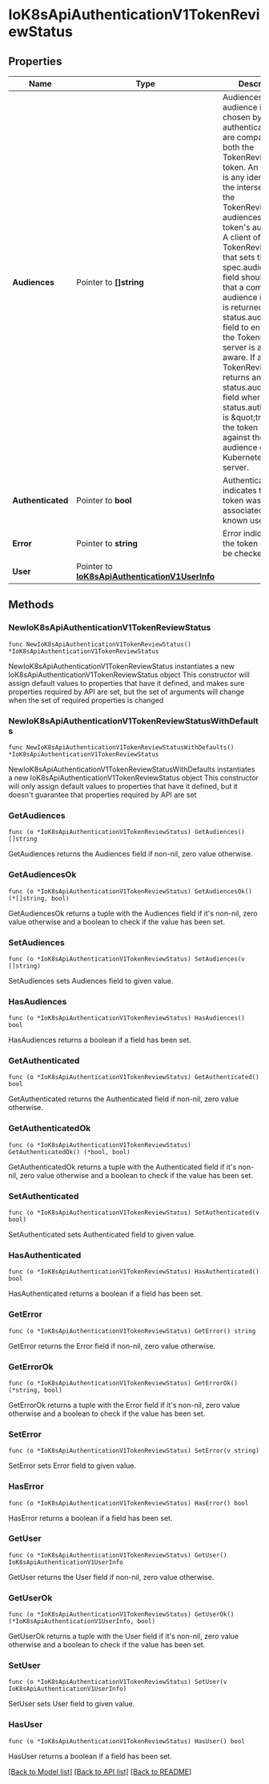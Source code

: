 # IoK8sApiAuthenticationV1TokenReviewStatus

## Properties

Name | Type | Description | Notes
------------ | ------------- | ------------- | -------------
**Audiences** | Pointer to **[]string** | Audiences are audience identifiers chosen by the authenticator that are compatible with both the TokenReview and token. An identifier is any identifier in the intersection of the TokenReviewSpec audiences and the token&#39;s audiences. A client of the TokenReview API that sets the spec.audiences field should validate that a compatible audience identifier is returned in the status.audiences field to ensure that the TokenReview server is audience aware. If a TokenReview returns an empty status.audience field where status.authenticated is \&quot;true\&quot;, the token is valid against the audience of the Kubernetes API server. | [optional] 
**Authenticated** | Pointer to **bool** | Authenticated indicates that the token was associated with a known user. | [optional] 
**Error** | Pointer to **string** | Error indicates that the token couldn&#39;t be checked | [optional] 
**User** | Pointer to [**IoK8sApiAuthenticationV1UserInfo**](IoK8sApiAuthenticationV1UserInfo.md) |  | [optional] 

## Methods

### NewIoK8sApiAuthenticationV1TokenReviewStatus

`func NewIoK8sApiAuthenticationV1TokenReviewStatus() *IoK8sApiAuthenticationV1TokenReviewStatus`

NewIoK8sApiAuthenticationV1TokenReviewStatus instantiates a new IoK8sApiAuthenticationV1TokenReviewStatus object
This constructor will assign default values to properties that have it defined,
and makes sure properties required by API are set, but the set of arguments
will change when the set of required properties is changed

### NewIoK8sApiAuthenticationV1TokenReviewStatusWithDefaults

`func NewIoK8sApiAuthenticationV1TokenReviewStatusWithDefaults() *IoK8sApiAuthenticationV1TokenReviewStatus`

NewIoK8sApiAuthenticationV1TokenReviewStatusWithDefaults instantiates a new IoK8sApiAuthenticationV1TokenReviewStatus object
This constructor will only assign default values to properties that have it defined,
but it doesn't guarantee that properties required by API are set

### GetAudiences

`func (o *IoK8sApiAuthenticationV1TokenReviewStatus) GetAudiences() []string`

GetAudiences returns the Audiences field if non-nil, zero value otherwise.

### GetAudiencesOk

`func (o *IoK8sApiAuthenticationV1TokenReviewStatus) GetAudiencesOk() (*[]string, bool)`

GetAudiencesOk returns a tuple with the Audiences field if it's non-nil, zero value otherwise
and a boolean to check if the value has been set.

### SetAudiences

`func (o *IoK8sApiAuthenticationV1TokenReviewStatus) SetAudiences(v []string)`

SetAudiences sets Audiences field to given value.

### HasAudiences

`func (o *IoK8sApiAuthenticationV1TokenReviewStatus) HasAudiences() bool`

HasAudiences returns a boolean if a field has been set.

### GetAuthenticated

`func (o *IoK8sApiAuthenticationV1TokenReviewStatus) GetAuthenticated() bool`

GetAuthenticated returns the Authenticated field if non-nil, zero value otherwise.

### GetAuthenticatedOk

`func (o *IoK8sApiAuthenticationV1TokenReviewStatus) GetAuthenticatedOk() (*bool, bool)`

GetAuthenticatedOk returns a tuple with the Authenticated field if it's non-nil, zero value otherwise
and a boolean to check if the value has been set.

### SetAuthenticated

`func (o *IoK8sApiAuthenticationV1TokenReviewStatus) SetAuthenticated(v bool)`

SetAuthenticated sets Authenticated field to given value.

### HasAuthenticated

`func (o *IoK8sApiAuthenticationV1TokenReviewStatus) HasAuthenticated() bool`

HasAuthenticated returns a boolean if a field has been set.

### GetError

`func (o *IoK8sApiAuthenticationV1TokenReviewStatus) GetError() string`

GetError returns the Error field if non-nil, zero value otherwise.

### GetErrorOk

`func (o *IoK8sApiAuthenticationV1TokenReviewStatus) GetErrorOk() (*string, bool)`

GetErrorOk returns a tuple with the Error field if it's non-nil, zero value otherwise
and a boolean to check if the value has been set.

### SetError

`func (o *IoK8sApiAuthenticationV1TokenReviewStatus) SetError(v string)`

SetError sets Error field to given value.

### HasError

`func (o *IoK8sApiAuthenticationV1TokenReviewStatus) HasError() bool`

HasError returns a boolean if a field has been set.

### GetUser

`func (o *IoK8sApiAuthenticationV1TokenReviewStatus) GetUser() IoK8sApiAuthenticationV1UserInfo`

GetUser returns the User field if non-nil, zero value otherwise.

### GetUserOk

`func (o *IoK8sApiAuthenticationV1TokenReviewStatus) GetUserOk() (*IoK8sApiAuthenticationV1UserInfo, bool)`

GetUserOk returns a tuple with the User field if it's non-nil, zero value otherwise
and a boolean to check if the value has been set.

### SetUser

`func (o *IoK8sApiAuthenticationV1TokenReviewStatus) SetUser(v IoK8sApiAuthenticationV1UserInfo)`

SetUser sets User field to given value.

### HasUser

`func (o *IoK8sApiAuthenticationV1TokenReviewStatus) HasUser() bool`

HasUser returns a boolean if a field has been set.


[[Back to Model list]](../README.md#documentation-for-models) [[Back to API list]](../README.md#documentation-for-api-endpoints) [[Back to README]](../README.md)


